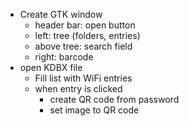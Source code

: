 - Create GTK window
   - header bar: open button
   - left: tree (folders, entries)
   - above tree: search field
   - right: barcode
- open KDBX file
   - Fill list with WiFi entries
   - when entry is clicked
      - create QR code from password
      - set image to QR code
